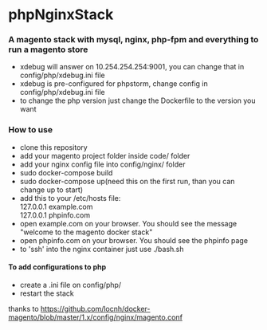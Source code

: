# phpNginxStack

### A magento stack with mysql, nginx, php-fpm and everything to run a magento store ###

- xdebug will answer on 10.254.254.254:9001, you can change that in config/php/xdebug.ini file
- xdebug is pre-configured for phpstorm, change config in config/php/xdebug.ini file
- to change the php version just change the Dockerfile to the version you want

### How to use ###
- clone this repository
- add your magento project folder inside code/ folder
- add your nginx config file into config/nginx/ folder
- sudo docker-compose build
- sudo docker-compose up(need this on the first run, than you can change up to start)
- add this to your /etc/hosts file: <br>
      127.0.0.1  example.com <br>
      127.0.0.1  phpinfo.com <br>
- open example.com on your browser. You should see the message "welcome to the magento docker stack"
- open phpinfo.com on your browser. You should see the phpinfo page
- to 'ssh' into the nginx container just use ./bash.sh


#### To add configurations to php #### 
- create a .ini file on config/php/
- restart the stack

thanks to https://github.com/locnh/docker-magento/blob/master/1.x/config/nginx/magento.conf
